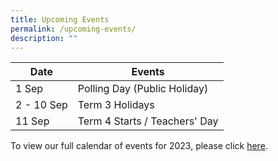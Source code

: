 ```yaml
---
title: Upcoming Events
permalink: /upcoming-events/
description: ""
---
```

| Date | Events |
| -------- | -------- |
| 1 Sep| Polling Day (Public Holiday)| 
| 2 - 10 Sep | Term 3 Holidays |
| 11 Sep | Term 4 Starts / Teachers' Day |



To view our full calendar of events for 2023, please click [here](/about-us/our-calendar-of-events).